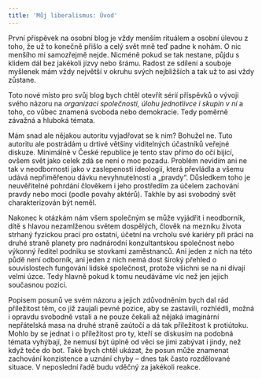 ```yaml
---
title: 'Můj liberalismus: Úvod'
---
```

První příspěvek na osobní blog je vždy menším rituálem a osobní úlevou z toho, že už to konečně přišlo a celý svět mně teď padne k nohám. O nic menšího mi samozřejmě nejde. Nicméně pokud se tak nestane, půjdu s klidem dál bez jakékoli jizvy nebo šrámu. Radost ze sdílení a souboje myšlenek mám vždy největší v okruhu svých nejbližších a tak už to asi vždy zůstane.

Toto nové místo pro svůj blog bych chtěl otevřít sérií příspěvků o vývoji svého názoru na _organizaci společnosti, úlohu jednotlivce i skupin v ní_ a toho, co vůbec znamená svoboda nebo demokracie. Tedy poměrně závažná a hluboká témata.

Mám snad ale nějakou autoritu vyjadřovat se k nim? Bohužel ne. Tuto autoritu ale postrádám u drtivé většiny viditelných účastníků veřejné diskuze. Minimálně v České republice je tento stav přímo do očí bijící, ovšem svět jako celek zdá se není o moc pozadu. Problém nevidím ani ne tak v neodbornosti jako v zaslepenosti ideologií, která převládla a všemu udává nepřiměřenou dávku nevyhnutelnosti a „pravdy“. Důsledkem toho je neuvěřitelné pohrdání člověkem i jeho prostředím za účelem zachování pravdy nebo moci (podle povahy aktérů). Takhle by asi svobodný svět charakterizován být neměl.

Nakonec k otázkám nám všem společným se může vyjádřit i neodborník, dítě s hlavou nezamlženou světem dospělých, člověk na mezníku života strhaný fyzickou prací pro ostatní, účetní na vrcholu své kariéry při práci na druhé straně planety pro nadnárodní konzultantskou společnost nebo výkonný ředitel podniku se stovkami zaměstnanců. Ani jeden z nich na této půdě není odborník, ani jeden z nich nemá dost široký přehled o souvislostech fungování lidské společnost, protože všichni se na ni dívají velmi úzce. Tedy hlavně pokud k tomu neudáváme víc než jen jejich současnou pozici.

Popisem posunů ve svém názoru a jejich zdůvodněním bych dal rád příležitost těm, co již zaujali pevné pozice, aby se zastavili, rozhlédli, možná i opravdu svobodně vstali a ne pouze čekali až nějaká imaginární nepřátelská masa na druhé straně zaútočí a dá tak příležitost k protiútoku. Mohlo by se jednat i o příležitost pro ty, kteří se diskusím na podobná témata vyhýbají, že nemusí být úplně od věci se jimi zabývat i jindy, než když teče do bot. Také bych chtěl ukázat, že posun může znamenat zachování konzistence a uznání chyby – dnes tak často rozdělované situace. V neposlední řadě budu vděčný za jakékoli reakce.
